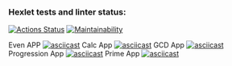 ### Hexlet tests and linter status:
[![Actions Status](https://github.com/RazdorPaul/java-project-61/actions/workflows/hexlet-check.yml/badge.svg)](https://github.com/RazdorPaul/java-project-61/actions)
[![Maintainability](https://api.codeclimate.com/v1/badges/fd1c1f007b3eb3251603/maintainability)](https://codeclimate.com/github/RazdorPaul/java-project-61/maintainability)


Even APP
[![asciicast](https://asciinema.org/a/gMJfDWoEEPu8xPIMU72QxciPi.svg)](https://asciinema.org/a/gMJfDWoEEPu8xPIMU72QxciPi)
Calc App
[![asciicast](https://asciinema.org/a/eHbjCycmB590LXitdcJMFxuFu.svg)](https://asciinema.org/a/eHbjCycmB590LXitdcJMFxuFu)
GCD App
[![asciicast](https://asciinema.org/a/fNIKomHk9fFWGQdF1KDDlbQKm.svg)](https://asciinema.org/a/fNIKomHk9fFWGQdF1KDDlbQKm)
Progression App
[![asciicast](https://asciinema.org/a/Iwfj8vAAFEvy3BhRRM9LwyUFe.svg)](https://asciinema.org/a/Iwfj8vAAFEvy3BhRRM9LwyUFe)
Prime App
[![asciicast](https://asciinema.org/a/qFkAxSOUSbXkalibFV781Xsu3.svg)](https://asciinema.org/a/qFkAxSOUSbXkalibFV781Xsu3)

